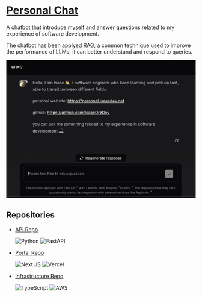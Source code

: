 # [Personal Chat](https://chat.isaacdev.net)

A chatbot that introduce myself and answer questions related to my experience of software development.

The chatbot has been applyed [RAG](https://gpt-index.readthedocs.io/en/latest/getting_started/concepts.html), a common technique used to improve the performance of LLMs, it can better understand and respond to queries.

![screen](./screen.png)

## Repositories

- [API Repo](https://github.com/IsaacOrzDev/personal-chat-api)

  ![Python](https://img.shields.io/badge/python-3670A0?style=for-the-badge&logo=python&logoColor=ffdd54)
  ![FastAPI](https://img.shields.io/badge/FastAPI-005571?style=for-the-badge&logo=fastapi)

- [Portal Repo](https://github.com/IsaacOrzDev/personal-chat-portal)

  ![Next JS](https://img.shields.io/badge/Next-black?style=for-the-badge&logo=next.js&logoColor=white)
  ![Vercel](https://img.shields.io/badge/vercel-%23000000.svg?style=for-the-badge&logo=vercel&logoColor=white)

- [Infrastructure Repo](https://github.com/IsaacOrzDev/personal-chat-pulumi)

  ![TypeScript](https://img.shields.io/badge/typescript-%23007ACC.svg?style=for-the-badge&logo=typescript&logoColor=white)
  ![AWS](https://img.shields.io/badge/AWS-%23FF9900.svg?style=for-the-badge&logo=amazon-aws&logoColor=white)
